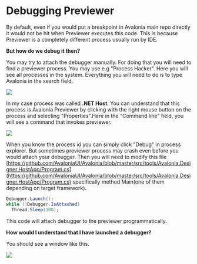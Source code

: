 # Debugging Previewer

By default, even if you would put a breakpoint in Avalonia main repo directly it would not be hit when Previewer executes this code. This is because Previewer is a completely different process usually run by IDE.

**But how do we debug it then?**

You may try to attach the debugger manually. For doing that you will need to find a previewer process. You may use e.g "Process Hacker". Here you will see all processes in the system. Everything you will need to do is to type Avalonia in the search field.

 

![](https://user-images.githubusercontent.com/53405089/132685500-1807dd51-b34c-47ea-b9dd-b1756189c620.png)

In my case process was called **.NET Host**. You can understand that this process is Avalonia Previewer by clicking with the right mouse button on the process and selecting "Properties".Here in the "Command line" field, you will see a command that invokes previewer. 

![](https://user-images.githubusercontent.com/53405089/132685764-7feff643-8c86-4095-bdad-0d168e435ac4.png)

When you know the process id you can simply click "Debug" in process explorer. But sometimes previewer process may crash even before you would attach your debugger. Then you will need to modify this file [https://github.com/AvaloniaUI/Avalonia/blob/master/src/tools/Avalonia.Designer.HostApp/Program.cs](https://github.com/AvaloniaUI/Avalonia/blob/master/src/tools/Avalonia.Designer.HostApp/Program.cs) specifically method Main\(one of them depending on target framework\).

```csharp
Debugger.Launch();
while (!Debugger.IsAttached)
  Thread.Sleep(100);
```

This code will attach debugger to the previewer programmatically.

**How would I understand that I have launched a debugger?**

You should see a window like this.

![](https://user-images.githubusercontent.com/53405089/132686320-958f30a6-49f8-498f-853c-b9dd17262b54.png)

